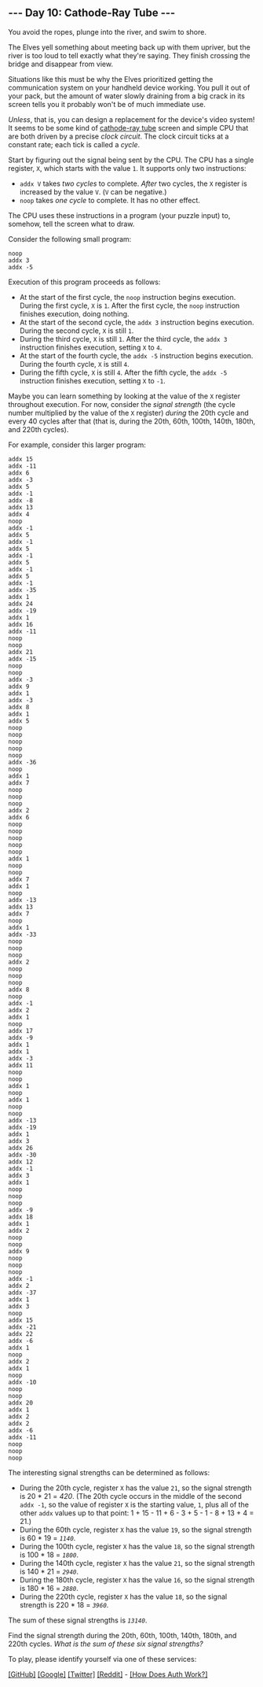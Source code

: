 ## --- Day 10: Cathode-Ray Tube ---

You avoid the ropes, plunge into the river, and swim to shore.

The Elves yell something about meeting back up with them upriver, but
the river is too loud to tell exactly what they're saying. They finish
crossing the bridge and disappear from view.

Situations like this must be why the Elves prioritized getting the
communication system on your handheld device working. You pull it out of
your pack, but the amount of water slowly draining from a big crack in
its screen tells you it probably won't be of much immediate use.

*Unless*, that is, you can design a replacement for the device's video
system! It seems to be some kind of
<a href="https://en.wikipedia.org/wiki/Cathode-ray_tube"
target="_blank">cathode-ray tube</a> screen and simple CPU that are both
driven by a precise *clock circuit*. The clock circuit ticks at a
constant rate; each tick is called a *cycle*.

Start by figuring out the signal being sent by the CPU. The CPU has a
single register, `X`, which starts with the value `1`. It supports only
two instructions:

- `addx V` takes *two cycles* to complete. *After* two cycles, the `X`
  register is increased by the value `V`. (`V` can be negative.)
- `noop` takes *one cycle* to complete. It has no other effect.

The CPU uses these instructions in a program (your puzzle input) to,
somehow, tell the screen what to draw.

Consider the following small program:

    noop
    addx 3
    addx -5

Execution of this program proceeds as follows:

- At the start of the first cycle, the `noop` instruction begins
  execution. During the first cycle, `X` is `1`. After the first cycle,
  the `noop` instruction finishes execution, doing nothing.
- At the start of the second cycle, the `addx 3` instruction begins
  execution. During the second cycle, `X` is still `1`.
- During the third cycle, `X` is still `1`. After the third cycle, the
  `addx 3` instruction finishes execution, setting `X` to `4`.
- At the start of the fourth cycle, the `addx -5` instruction begins
  execution. During the fourth cycle, `X` is still `4`.
- During the fifth cycle, `X` is still `4`. After the fifth cycle, the
  `addx -5` instruction finishes execution, setting `X` to `-1`.

Maybe you can learn something by looking at the value of the `X`
register throughout execution. For now, consider the *signal strength*
(the cycle number multiplied by the value of the `X` register) *during*
the 20th cycle and every 40 cycles after that (that is, during the 20th,
60th, 100th, 140th, 180th, and 220th cycles).

For example, consider this larger program:

    addx 15
    addx -11
    addx 6
    addx -3
    addx 5
    addx -1
    addx -8
    addx 13
    addx 4
    noop
    addx -1
    addx 5
    addx -1
    addx 5
    addx -1
    addx 5
    addx -1
    addx 5
    addx -1
    addx -35
    addx 1
    addx 24
    addx -19
    addx 1
    addx 16
    addx -11
    noop
    noop
    addx 21
    addx -15
    noop
    noop
    addx -3
    addx 9
    addx 1
    addx -3
    addx 8
    addx 1
    addx 5
    noop
    noop
    noop
    noop
    noop
    addx -36
    noop
    addx 1
    addx 7
    noop
    noop
    noop
    addx 2
    addx 6
    noop
    noop
    noop
    noop
    noop
    addx 1
    noop
    noop
    addx 7
    addx 1
    noop
    addx -13
    addx 13
    addx 7
    noop
    addx 1
    addx -33
    noop
    noop
    noop
    addx 2
    noop
    noop
    noop
    addx 8
    noop
    addx -1
    addx 2
    addx 1
    noop
    addx 17
    addx -9
    addx 1
    addx 1
    addx -3
    addx 11
    noop
    noop
    addx 1
    noop
    addx 1
    noop
    noop
    addx -13
    addx -19
    addx 1
    addx 3
    addx 26
    addx -30
    addx 12
    addx -1
    addx 3
    addx 1
    noop
    noop
    noop
    addx -9
    addx 18
    addx 1
    addx 2
    noop
    noop
    addx 9
    noop
    noop
    noop
    addx -1
    addx 2
    addx -37
    addx 1
    addx 3
    noop
    addx 15
    addx -21
    addx 22
    addx -6
    addx 1
    noop
    addx 2
    addx 1
    noop
    addx -10
    noop
    noop
    addx 20
    addx 1
    addx 2
    addx 2
    addx -6
    addx -11
    noop
    noop
    noop

The interesting signal strengths can be determined as follows:

- During the 20th cycle, register `X` has the value `21`, so the signal
  strength is 20 \* 21 = *420*. (The 20th cycle occurs in the middle of
  the second `addx -1`, so the value of register `X` is the starting
  value, `1`, plus all of the other `addx` values up to that point: 1 +
  15 - 11 + 6 - 3 + 5 - 1 - 8 + 13 + 4 = 21.)
- During the 60th cycle, register `X` has the value `19`, so the signal
  strength is 60 \* 19 = *`1140`*.
- During the 100th cycle, register `X` has the value `18`, so the signal
  strength is 100 \* 18 = *`1800`*.
- During the 140th cycle, register `X` has the value `21`, so the signal
  strength is 140 \* 21 = *`2940`*.
- During the 180th cycle, register `X` has the value `16`, so the signal
  strength is 180 \* 16 = *`2880`*.
- During the 220th cycle, register `X` has the value `18`, so the signal
  strength is 220 \* 18 = *`3960`*.

The sum of these signal strengths is *`13140`*.

Find the signal strength during the 20th, 60th, 100th, 140th, 180th, and
220th cycles. *What is the sum of these six signal strengths?*

To play, please identify yourself via one of these services:

[\[GitHub\]](/auth/github) [\[Google\]](/auth/google)
[\[Twitter\]](/auth/twitter) [\[Reddit\]](/auth/reddit) <span
class="quiet">- [\[How Does Auth Work?\]](/about#faq_auth)</span>

</div>
